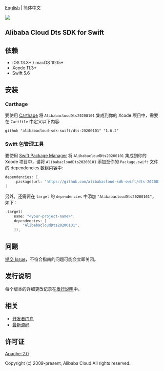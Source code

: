 [English](README.md) | 简体中文

![](https://aliyunsdk-pages.alicdn.com/icons/AlibabaCloud.svg)

## Alibaba Cloud Dts SDK for Swift

## 依赖

- iOS 13.3+ / macOS 10.15+
- Xcode 11.3+
- Swift 5.6

## 安装

### Carthage

要使用 [Carthage](https://github.com/Carthage/Carthage) 将 `AlibabacloudDts20200101` 集成到你的 Xcode 项目中，需要在 `Cartfile` 中定义以下内容:

```ogdl
github "alibabacloud-sdk-swift/dts-20200101" "1.6.2"
```

### Swift 包管理工具

要使用 [Swift Package Manager](https://swift.org/package-manager/) 将 `AlibabacloudDts20200101` 集成到你的 Xcode 项目中，请将 `AlibabacloudDts20200101` 添加至你的 `Package.swift` 文件的 dependencies 数组内容中:

```swift
dependencies: [
    .package(url: "https://github.com/alibabacloud-sdk-swift/dts-20200101.git", from: "1.6.2")
]
```

另外，还需要在 `target` 的 `dependencies` 中添加 `"AlibabacloudDts20200101"`，如下：

```swift
.target(
    name: "<your-project-name>",
    dependencies: [
        "AlibabacloudDts20200101",
    ]),
```

## 问题

[提交 Issue](https://github.com/alibabacloud-sdk-swift/dts-20200101/issues/new)，不符合指南的问题可能会立即关闭。

## 发行说明

每个版本的详细更改记录在[发行说明](./ChangeLog.txt)中。

## 相关

* [开发者门户](https://next.api.aliyun.com/home)
* [最新源码](https://github.com/alibabacloud-sdk-swift/dts-20200101)

## 许可证

[Apache-2.0](http://www.apache.org/licenses/LICENSE-2.0)

Copyright (c) 2009-present, Alibaba Cloud All rights reserved.
